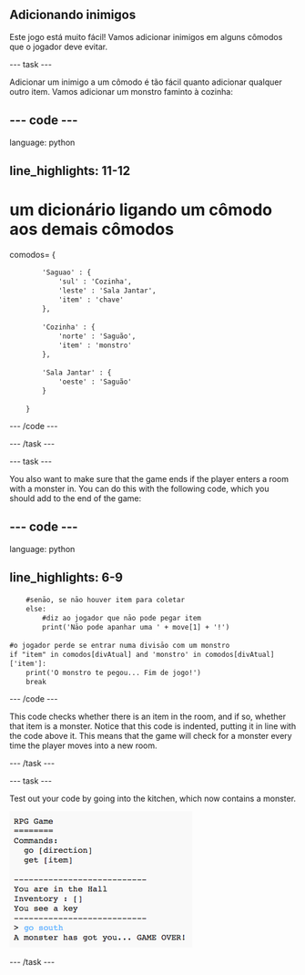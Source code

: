 ## Adicionando inimigos

Este jogo está muito fácil! Vamos adicionar inimigos em alguns cômodos que o jogador deve evitar.

\--- task \---

Adicionar um inimigo a um cômodo é tão fácil quanto adicionar qualquer outro item. Vamos adicionar um monstro faminto à cozinha:

## \--- code \---

language: python

## line_highlights: 11-12

# um dicionário ligando um cômodo aos demais cômodos

comodos= {

            'Saguao' : {
                'sul' : 'Cozinha',
                'leste' : 'Sala Jantar',
                'item' : 'chave'
            },
    
            'Cozinha' : {
                'norte' : 'Saguão',
                'item' : 'monstro'
            },
    
            'Sala Jantar' : {
                'oeste' : 'Saguão'
            }
    
        }
    

\--- /code \---

\--- /task \---

\--- task \---

You also want to make sure that the game ends if the player enters a room with a monster in. You can do this with the following code, which you should add to the end of the game:

## \--- code \---

language: python

## line_highlights: 6-9

        #senāo, se nāo houver item para coletar
        else:
            #diz ao jogador que nāo pode pegar item
            print('Nāo pode apanhar uma ' + move[1] + '!')
    
    #o jogador perde se entrar numa divisāo com um monstro
    if "item" in comodos[divAtual] and 'monstro' in comodos[divAtual]['item']:
        print('O monstro te pegou... Fim de jogo!')
        break
    

\--- /code \---

This code checks whether there is an item in the room, and if so, whether that item is a monster. Notice that this code is indented, putting it in line with the code above it. This means that the game will check for a monster every time the player moves into a new room.

\--- /task \---

\--- task \---

Test out your code by going into the kitchen, which now contains a monster.

![screenshot](images/rpg-monster-test.png)

\--- /task \---